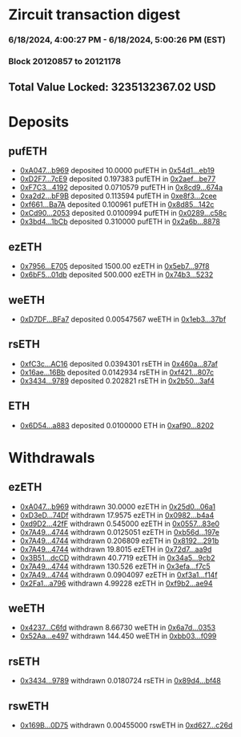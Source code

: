 # Zircuit transaction digest
### 6/18/2024, 4:00:27 PM - 6/18/2024, 5:00:26 PM (EST)
### Block 20120857 to 20121178

## Total Value Locked: 3235132367.02 USD

# Deposits
## pufETH
- [0xA047...b969](https://etherscan.io/address/0xA0478DA2064C5DF5478cD0Dc4C21971b836cb969) deposited 10.0000 pufETH in [0x54d1...eb19](https://etherscan.io/tx/0xA0478DA2064C5DF5478cD0Dc4C21971b836cb969)
- [0xD2F7...7cE9](https://etherscan.io/address/0xD2F76EDCB39Cff8fdB43F67eb46C5B7e8C497cE9) deposited 0.197383 pufETH in [0x2aef...be77](https://etherscan.io/tx/0xD2F76EDCB39Cff8fdB43F67eb46C5B7e8C497cE9)
- [0xF7C3...4192](https://etherscan.io/address/0xF7C36763B9841a1D0C9C8F6bC0BabFb1Ba464192) deposited 0.0710579 pufETH in [0x8cd9...674a](https://etherscan.io/tx/0xF7C36763B9841a1D0C9C8F6bC0BabFb1Ba464192)
- [0xa2d2...bF9B](https://etherscan.io/address/0xa2d2c8A5e8522dc6743bE86Ab5eb64927ACbbF9B) deposited 0.113594 pufETH in [0xe8f3...2cee](https://etherscan.io/tx/0xa2d2c8A5e8522dc6743bE86Ab5eb64927ACbbF9B)
- [0xf661...Ba7A](https://etherscan.io/address/0xf66104e28021ABb959E8462AEBb0344B6E3EBa7A) deposited 0.100961 pufETH in [0x8d85...142c](https://etherscan.io/tx/0xf66104e28021ABb959E8462AEBb0344B6E3EBa7A)
- [0xCd90...2053](https://etherscan.io/address/0xCd90F56239D3A90d84E59669E076bFfDF9582053) deposited 0.0100994 pufETH in [0x0289...c58c](https://etherscan.io/tx/0xCd90F56239D3A90d84E59669E076bFfDF9582053)
- [0x3bd4...1bCb](https://etherscan.io/address/0x3bd4531f52A27BfE8fe92B2197fd1aE446381bCb) deposited 0.310000 pufETH in [0x2a6b...8878](https://etherscan.io/tx/0x3bd4531f52A27BfE8fe92B2197fd1aE446381bCb)
## ezETH
- [0x7956...E705](https://etherscan.io/address/0x79567124dFcFD53bfBDc8d9F79f944b32cabE705) deposited 1500.00 ezETH in [0x5eb7...97f8](https://etherscan.io/tx/0x79567124dFcFD53bfBDc8d9F79f944b32cabE705)
- [0x6bF5...01db](https://etherscan.io/address/0x6bF52B769ac1697E8046568dd9af25a0833301db) deposited 500.000 ezETH in [0x74b3...5232](https://etherscan.io/tx/0x6bF52B769ac1697E8046568dd9af25a0833301db)
## weETH
- [0xD7DF...BFa7](https://etherscan.io/address/0xD7DF7E085214743530afF339aFC420c7c720BFa7) deposited 0.00547567 weETH in [0x1eb3...37bf](https://etherscan.io/tx/0xD7DF7E085214743530afF339aFC420c7c720BFa7)
## rsETH
- [0xfC3c...AC16](https://etherscan.io/address/0xfC3ca4Dc583072E8a0Ece520DC3bC319F979AC16) deposited 0.0394301 rsETH in [0x460a...87af](https://etherscan.io/tx/0xfC3ca4Dc583072E8a0Ece520DC3bC319F979AC16)
- [0x16ae...16Bb](https://etherscan.io/address/0x16aed48C802a0112DFBca5590865Ba8b00E416Bb) deposited 0.0142934 rsETH in [0xf421...807c](https://etherscan.io/tx/0x16aed48C802a0112DFBca5590865Ba8b00E416Bb)
- [0x3434...9789](https://etherscan.io/address/0x34349c5569e7B846c3558961552D2202760A9789) deposited 0.202821 rsETH in [0x2b50...3af4](https://etherscan.io/tx/0x34349c5569e7B846c3558961552D2202760A9789)
## ETH
- [0x6D54...a883](https://etherscan.io/address/0x6D54c7528a4F3CA41B87Bb72637929C4407Ea883) deposited 0.0100000 ETH in [0xaf90...8202](https://etherscan.io/tx/0x6D54c7528a4F3CA41B87Bb72637929C4407Ea883)
# Withdrawals
## ezETH
- [0xA047...b969](https://etherscan.io/address/0xA0478DA2064C5DF5478cD0Dc4C21971b836cb969) withdrawn 30.0000 ezETH in [0x25d0...06a1](https://etherscan.io/tx/0xA0478DA2064C5DF5478cD0Dc4C21971b836cb969)
- [0xD3eD...74Df](https://etherscan.io/address/0xD3eD3B92adBdbE3b89E81FD043A85421c7d474Df) withdrawn 17.9575 ezETH in [0x0982...b4a4](https://etherscan.io/tx/0xD3eD3B92adBdbE3b89E81FD043A85421c7d474Df)
- [0xd9D2...42fF](https://etherscan.io/address/0xd9D20B20fd728cF34eFb289bb0CDed165DE042fF) withdrawn 0.545000 ezETH in [0x0557...83e0](https://etherscan.io/tx/0xd9D20B20fd728cF34eFb289bb0CDed165DE042fF)
- [0x7A49...4744](https://etherscan.io/address/0x7A493Be5c2ce014cD049Bf178a1ac0Db1B434744) withdrawn 0.0125051 ezETH in [0xb56d...197e](https://etherscan.io/tx/0x7A493Be5c2ce014cD049Bf178a1ac0Db1B434744)
- [0x7A49...4744](https://etherscan.io/address/0x7A493Be5c2ce014cD049Bf178a1ac0Db1B434744) withdrawn 0.206809 ezETH in [0x8192...291b](https://etherscan.io/tx/0x7A493Be5c2ce014cD049Bf178a1ac0Db1B434744)
- [0x7A49...4744](https://etherscan.io/address/0x7A493Be5c2ce014cD049Bf178a1ac0Db1B434744) withdrawn 19.8015 ezETH in [0x72d7...aa9d](https://etherscan.io/tx/0x7A493Be5c2ce014cD049Bf178a1ac0Db1B434744)
- [0x3B51...dcCD](https://etherscan.io/address/0x3B51D13e5F8b87F08288B56E427404e5209EdcCD) withdrawn 40.7719 ezETH in [0x34a5...9cb2](https://etherscan.io/tx/0x3B51D13e5F8b87F08288B56E427404e5209EdcCD)
- [0x7A49...4744](https://etherscan.io/address/0x7A493Be5c2ce014cD049Bf178a1ac0Db1B434744) withdrawn 130.526 ezETH in [0x3efa...f7c5](https://etherscan.io/tx/0x7A493Be5c2ce014cD049Bf178a1ac0Db1B434744)
- [0x7A49...4744](https://etherscan.io/address/0x7A493Be5c2ce014cD049Bf178a1ac0Db1B434744) withdrawn 0.0904097 ezETH in [0xf3a1...f14f](https://etherscan.io/tx/0x7A493Be5c2ce014cD049Bf178a1ac0Db1B434744)
- [0x2Fa1...a796](https://etherscan.io/address/0x2Fa1b1E2044E0f070cF865470926172D9A74a796) withdrawn 4.99228 ezETH in [0xf9b2...ae94](https://etherscan.io/tx/0x2Fa1b1E2044E0f070cF865470926172D9A74a796)
## weETH
- [0x4237...C6fd](https://etherscan.io/address/0x42375a531f0556cedC95EB06546E6C106Aa1C6fd) withdrawn 8.66730 weETH in [0x6a7d...0353](https://etherscan.io/tx/0x42375a531f0556cedC95EB06546E6C106Aa1C6fd)
- [0x52Aa...e497](https://etherscan.io/address/0x52Aa899454998Be5b000Ad077a46Bbe360F4e497) withdrawn 144.450 weETH in [0xbb03...f099](https://etherscan.io/tx/0x52Aa899454998Be5b000Ad077a46Bbe360F4e497)
## rsETH
- [0x3434...9789](https://etherscan.io/address/0x34349c5569e7B846c3558961552D2202760A9789) withdrawn 0.0180724 rsETH in [0x89d4...bf48](https://etherscan.io/tx/0x34349c5569e7B846c3558961552D2202760A9789)
## rswETH
- [0x169B...0D75](https://etherscan.io/address/0x169B4F8745ce36B358CB0A0bf6d2cB5b05ee0D75) withdrawn 0.00455000 rswETH in [0xd627...c26d](https://etherscan.io/tx/0x169B4F8745ce36B358CB0A0bf6d2cB5b05ee0D75)

